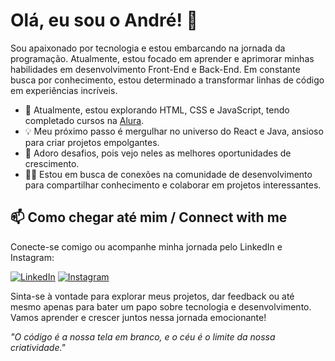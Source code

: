 # Olá, eu sou o André! 👋

Sou apaixonado por tecnologia e estou embarcando na jornada da programação. Atualmente, estou focado em aprender e aprimorar minhas habilidades em desenvolvimento Front-End e Back-End. Em constante busca por conhecimento, estou determinado a transformar linhas de código em experiências incríveis.

- 🌱 Atualmente, estou explorando HTML, CSS e JavaScript, tendo completado cursos na [Alura](https://www.alura.com.br/).
- 💡 Meu próximo passo é mergulhar no universo do React e Java, ansioso para criar projetos empolgantes.
- 🚀 Adoro desafios, pois vejo neles as melhores oportunidades de crescimento.
- 👯‍♂️ Estou em busca de conexões na comunidade de desenvolvimento para compartilhar conhecimento e colaborar em projetos interessantes.

## 📫 Como chegar até mim / Connect with me

Conecte-se comigo ou acompanhe minha jornada pelo LinkedIn e Instagram:

[![LinkedIn](https://img.shields.io/badge/LinkedIn-0077B5?style=for-the-badge&logo=linkedin&logoColor=white)](https://www.linkedin.com/in/andr%C3%A9-barbosa229/) 
[![Instagram](https://img.shields.io/badge/Instagram-E4405F?style=for-the-badge&logo=instagram&logoColor=white)](https://www.instagram.com/andrehenrique135/)

Sinta-se à vontade para explorar meus projetos, dar feedback ou até mesmo apenas para bater um papo sobre tecnologia e desenvolvimento. Vamos aprender e crescer juntos nessa jornada emocionante!

_"O código é a nossa tela em branco, e o céu é o limite da nossa criatividade."_
